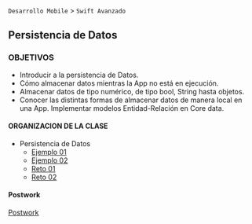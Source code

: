 
`Desarrollo Mobile` > `Swift Avanzado`

## Persistencia de Datos

### OBJETIVOS 

- Introducir a la persistencia de Datos.
- Cómo almacenar datos mientras la 
App no está en ejecución.
- Almacenar datos de tipo numérico, de tipo bool, String hasta objetos.
- Conocer las distintas formas de almacenar datos de manera local en una App. Implementar modelos Entidad-Relación en Core data.

#### ORGANIZACION DE LA CLASE 

- Persistencia de Datos
    - [Ejemplo 01](Ejemplo-01)
    - [Ejemplo 02](Ejemplo-02)
    - [Reto 01](Reto-01)
    - [Reto 02](Reto-02)


#### Postwork

[Postwork](Postwork)
